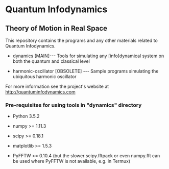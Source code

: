 # Quantum Infodynamics
## Theory of Motion in Real Space

This repository contains the programs and any other materials related to Quantum Infodynamics.

* dynamics [MAIN]--- Tools for simulating any [info]dynamical system on both the quantum and classical level

* harmonic-oscillator [OBSOLETE] --- Sample programs simulating the ubiquitous harmonic oscillator

For more information see the project's website at http://quantuminfodynamics.com

### Pre-requisites for using tools in "dynamics" directory

* Python 3.5.2

* numpy >= 1.11.3

* scipy >= 0.18.1

* matplotlib >= 1.5.3

* PyFFTW >= 0.10.4 (but the slower scipy.fftpack or even numpy.fft can be used where PyFFTW is not available, e.g. in Termux)
